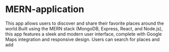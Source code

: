 # MERN-application
This app allows users to discover and share their favorite places around the world.Built using the MERN stack (MongoDB, Express, React, and Node.js), this app features a sleek and modern user interface, complete with Google Maps integration and responsive design. Users can search for places and add
